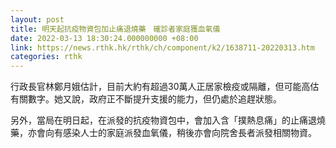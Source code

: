 ```yaml
---
layout: post
title: 明天起抗疫物資包加止痛退燒藥　確診者家庭獲血氧儀
date: 2022-03-13 18:30:24.000000000 +08:00
link: https://news.rthk.hk/rthk/ch/component/k2/1638711-20220313.htm
categories: rthk
---
```


行政長官林鄭月娥估計，目前大約有超過30萬人正居家檢疫或隔離，但可能高估有關數字。她又說，政府正不斷提升支援的能力，但仍處於追趕狀態。

另外，當局在明日起，在派發的抗疫物資包中，會加入含「撲熱息痛」的止痛退燒藥，亦會向有感染人士的家庭派發血氧儀，稍後亦會向院舍長者派發相關物資。
